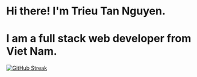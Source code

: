 ﻿# Hi there! I'm Trieu Tan Nguyen.
 # I am a full stack web developer from Viet Nam.


[![GitHub Streak](https://streak-stats.demolab.com/?user=cmi-nguyen&theme=dark)](https://git.io/streak-stats)
